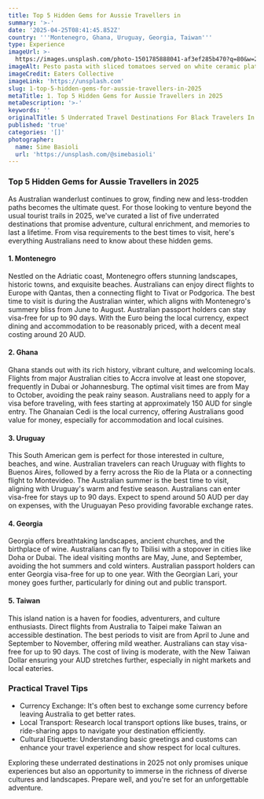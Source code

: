 ```yaml
---
title: Top 5 Hidden Gems for Aussie Travellers in
summary: '>-'
date: '2025-04-25T08:41:45.852Z'
country: '''Montenegro, Ghana, Uruguay, Georgia, Taiwan'''
type: Experience
imageUrl: >-
  https://images.unsplash.com/photo-1501785888041-af3ef285b470?q=80&w=2070&auto=format&fit=crop&ixlib=rb-4.0.3&ixid=M3wxMjA3fDB8MHxwaG90by1wYWdlfHx8fGVufDB8fHx8fA%3D%3D
imageAlt: Pesto pasta with sliced tomatoes served on white ceramic plate
imageCredit: Eaters Collective
imageLink: 'https://unsplash.com'
slug: 1-top-5-hidden-gems-for-aussie-travellers-in-2025
metaTitle: 1. Top 5 Hidden Gems for Aussie Travellers in 2025
metaDescription: '>-'
keywords: ''
originalTitle: 5 Underrated Travel Destinations For Black Travelers In 2025 - Travel Noire
published: 'true'
categories: '[]'
photographer:
  name: Sime Basioli
  url: 'https://unsplash.com/@simebasioli'
---
```








### Top 5 Hidden Gems for Aussie Travellers in 2025

As Australian wanderlust continues to grow, finding new and less-trodden paths becomes the ultimate quest. For those looking to venture beyond the usual tourist trails in 2025, we've curated a list of five underrated destinations that promise adventure, cultural enrichment, and memories to last a lifetime. From visa requirements to the best times to visit, here's everything Australians need to know about these hidden gems.

#### 1. Montenegro

Nestled on the Adriatic coast, Montenegro offers stunning landscapes, historic towns, and exquisite beaches. Australians can enjoy direct flights to Europe with Qantas, then a connecting flight to Tivat or Podgorica. The best time to visit is during the Australian winter, which aligns with Montenegro's summery bliss from June to August. Australian passport holders can stay visa-free for up to 90 days. With the Euro being the local currency, expect dining and accommodation to be reasonably priced, with a decent meal costing around 20 AUD.

#### 2. Ghana

Ghana stands out with its rich history, vibrant culture, and welcoming locals. Flights from major Australian cities to Accra involve at least one stopover, frequently in Dubai or Johannesburg. The optimal visit times are from May to October, avoiding the peak rainy season. Australians need to apply for a visa before traveling, with fees starting at approximately 150 AUD for single entry. The Ghanaian Cedi is the local currency, offering Australians good value for money, especially for accommodation and local cuisines.

#### 3. Uruguay

This South American gem is perfect for those interested in culture, beaches, and wine. Australian travelers can reach Uruguay with flights to Buenos Aires, followed by a ferry across the Rio de la Plata or a connecting flight to Montevideo. The Australian summer is the best time to visit, aligning with Uruguay's warm and festive season. Australians can enter visa-free for stays up to 90 days. Expect to spend around 50 AUD per day on expenses, with the Uruguayan Peso providing favorable exchange rates.

#### 4. Georgia

Georgia offers breathtaking landscapes, ancient churches, and the birthplace of wine. Australians can fly to Tbilisi with a stopover in cities like Doha or Dubai. The ideal visiting months are May, June, and September, avoiding the hot summers and cold winters. Australian passport holders can enter Georgia visa-free for up to one year. With the Georgian Lari, your money goes further, particularly for dining out and public transport.

#### 5. Taiwan

This island nation is a haven for foodies, adventurers, and culture enthusiasts. Direct flights from Australia to Taipei make Taiwan an accessible destination. The best periods to visit are from April to June and September to November, offering mild weather. Australians can stay visa-free for up to 90 days. The cost of living is moderate, with the New Taiwan Dollar ensuring your AUD stretches further, especially in night markets and local eateries.

### Practical Travel Tips

- Currency Exchange: It's often best to exchange some currency before leaving Australia to get better rates.
- Local Transport: Research local transport options like buses, trains, or ride-sharing apps to navigate your destination efficiently.
- Cultural Etiquette: Understanding basic greetings and customs can enhance your travel experience and show respect for local cultures.

Exploring these underrated destinations in 2025 not only promises unique experiences but also an opportunity to immerse in the richness of diverse cultures and landscapes. Prepare well, and you're set for an unforgettable adventure.
